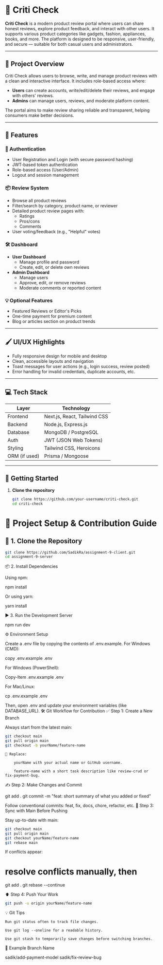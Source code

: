 # 📝 Criti Check

**Criti Check** is a modern product review portal where users can share honest reviews, explore product feedback, and interact with other users. It supports various product categories like gadgets, fashion, appliances, books, and more. The platform is designed to be responsive, user-friendly, and secure — suitable for both casual users and administrators.

---

## 📄 Project Overview

Criti Check allows users to browse, write, and manage product reviews with a clean and interactive interface. It includes role-based access where:
- **Users** can create accounts, write/edit/delete their reviews, and engage with others' reviews.
- **Admins** can manage users, reviews, and moderate platform content.

The portal aims to make review sharing reliable and transparent, helping consumers make better decisions.

---

## 🌟 Features

### 🔐 Authentication
- User Registration and Login (with secure password hashing)
- JWT-based token authentication
- Role-based access (User/Admin)
- Logout and session management

### 📦 Review System
- Browse all product reviews
- Filter/search by category, product name, or reviewer
- Detailed product review pages with:
  - Ratings
  - Pros/cons
  - Comments
- User voting/feedback (e.g., "Helpful" votes)

### 🛠 Dashboard
- **User Dashboard**
  - Manage profile and password
  - Create, edit, or delete own reviews
- **Admin Dashboard**
  - Manage users
  - Approve, edit, or remove reviews
  - Moderate comments or reported content

### 💡 Optional Features
- Featured Reviews or Editor's Picks
- One-time payment for premium content
- Blog or articles section on product trends

---

## 🖌 UI/UX Highlights
- Fully responsive design for mobile and desktop
- Clean, accessible layouts and navigation
- Toast messages for user actions (e.g., login success, review posted)
- Error handling for invalid credentials, duplicate accounts, etc.

---

## 💻 Tech Stack

| Layer        | Technology                  |
|--------------|------------------------------|
| Frontend     | Next.js, React, Tailwind CSS |
| Backend      | Node.js, Express.js          |
| Database     | MongoDB / PostgreSQL         |
| Auth         | JWT (JSON Web Tokens)        |
| Styling      | Tailwind CSS, Heroicons      |
| ORM (if used)| Prisma / Mongoose            |

---

## 🚀 Getting Started

1. **Clone the repository**
   ```bash
   git clone https://github.com/your-username/criti-check.git
   cd criti-check
# 🚀 Project Setup & Contribution Guide

## 🧱 1. Clone the Repository

```bash
git clone https://github.com/SadikRa/assignment-9-client.git
cd assignment-9-server
```

📦 2. Install Dependencies

Using npm:

npm install

Or using yarn:

yarn install

▶️ 3. Run the Development Server

npm run dev

⚙️ Environment Setup

Create a .env file by copying the contents of .env.example.
For Windows (CMD):

copy .env.example .env

For Windows (PowerShell):

Copy-Item .env.example .env

For Mac/Linux:

cp .env.example .env

Then, open .env and update your environment variables (like DATABASE_URL).
🛠️ Git Workflow for Contribution
✅ Step 1: Create a New Branch

Always start from the latest main:

```bash
git checkout main
git pull origin main
git checkout -b yourName/feature-name
```

    🔁 Replace:

        yourName with your actual name or GitHub username.

        feature-name with a short task description like review-crud or fix-payment-bug.

✍️ Step 2: Make Changes and Commit

git add .
git commit -m "feat: short summary of what you added or fixed"

Follow conventional commits:
feat, fix, docs, chore, refactor, etc.
🔄 Step 3: Sync with Main Before Pushing

Stay up-to-date with main:

```bash
git checkout main
git pull origin main
git checkout yourName/feature-name
git rebase main
```

If conflicts appear:

# resolve conflicts manually, then

git add .
git rebase --continue

⬆️ Step 4: Push Your Work

```bash
git push -u origin yourName/feature-name
```

💡 Git Tips

    Run git status often to track file changes.

    Use git log --oneline for a readable history.

    Use git stash to temporarily save changes before switching branches.

📄 Example Branch Name

sadik/add-payment-model
sadik/fix-review-bug
